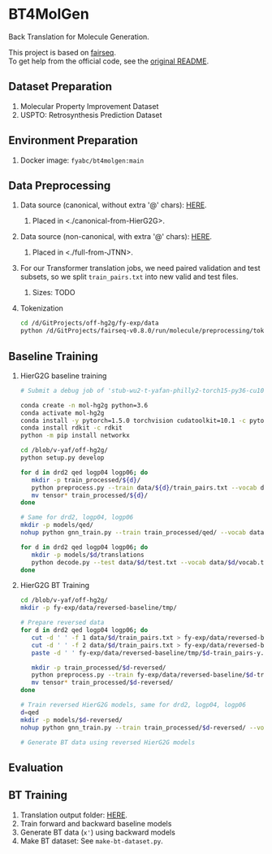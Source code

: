 # BT4MolGen

Back Translation for Molecule Generation.

This project is based on [fairseq](https://github.com/pytorch/fairseq).  
To get help from the official code, see the [original README](./README-original.md).

## Dataset Preparation

1. Molecular Property Improvement Dataset
2. USPTO: Retrosynthesis Prediction Dataset

## Environment Preparation

1. Docker image: `fyabc/bt4molgen:main`

## Data Preprocessing

1. Data source (canonical, without extra '@' chars): [HERE](https://github.com/wengong-jin/hgraph2graph/tree/master/data).
   1. Placed in <./canonical-from-HierG2G>.
2. Data source (non-canonical, with extra '@' chars): [HERE](https://github.com/wengong-jin/iclr19-graph2graph/tree/master/data).
   1. Placed in <./full-from-JTNN>.
3. For our Transformer translation jobs, we need paired validation and test subsets, so we split `train_pairs.txt` into new valid and test files.
   1. Sizes: TODO
4. Tokenization

    ```bash
    cd /d/GitProjects/off-hg2g/fy-exp/data
    python /d/GitProjects/fairseq-v0.8.0/run/molecule/preprocessing/tokenize_smiles.py -t re drd2/train.m1 drd2/train.re.m1 --std
    ```

## Baseline Training

1. HierG2G baseline training

   ```bash
   # Submit a debug job of 'stub-wu2-t-yafan-philly2-torch15-py36-cu101' (docker = 'pytorch1.5-py36-cuda10.1')

   conda create -n mol-hg2g python=3.6
   conda activate mol-hg2g
   conda install -y pytorch=1.5.0 torchvision cudatoolkit=10.1 -c pytorch
   conda install rdkit -c rdkit
   python -m pip install networkx

   cd /blob/v-yaf/off-hg2g/
   python setup.py develop

   for d in drd2 qed logp04 logp06; do
      mkdir -p train_processed/${d}/
      python preprocess.py --train data/${d}/train_pairs.txt --vocab data/${d}/vocab.txt --ncpu 16 < data/${d}/train_pairs.txt
      mv tensor* train_processed/${d}/
   done

   # Same for drd2, logp04, logp06
   mkdir -p models/qed/
   nohup python gnn_train.py --train train_processed/qed/ --vocab data/qed/vocab.txt --save_dir models/qed/ > models/qed/train-log.txt 2>&1 &

   for d in drd2 qed logp04 logp06; do
      mkdir -p models/$d/translations
      python decode.py --test data/$d/test.txt --vocab data/$d/vocab.txt --model models/$d/model.5 --num_decode 20 > models/$d/translations/translation-$d-pt5-20.txt
   done
   ```

2. HierG2G BT Training

   ```bash
   cd /blob/v-yaf/off-hg2g/
   mkdir -p fy-exp/data/reversed-baseline/tmp/

   # Prepare reversed data
   for d in drd2 qed logp04 logp06; do
      cut -d ' ' -f 1 data/$d/train_pairs.txt > fy-exp/data/reversed-baseline/tmp/$d-train_pairs-x.txt
      cut -d ' ' -f 2 data/$d/train_pairs.txt > fy-exp/data/reversed-baseline/tmp/$d-train_pairs-y.txt
      paste -d ' ' fy-exp/data/reversed-baseline/tmp/$d-train_pairs-y.txt fy-exp/data/reversed-baseline/tmp/$d-train_pairs-x.txt > fy-exp/data/reversed-baseline/$d-train_pairs.txt

      mkdir -p train_processed/$d-reversed/
      python preprocess.py --train fy-exp/data/reversed-baseline/$d-train_pairs.txt --vocab data/${d}/vocab.txt --ncpu 16 < fy-exp/data/reversed-baseline/$d-train_pairs.txt
      mv tensor* train_processed/$d-reversed/
   done

   # Train reversed HierG2G models, same for drd2, logp04, logp06
   d=qed
   mkdir -p models/$d-reversed/
   nohup python gnn_train.py --train train_processed/$d-reversed/ --vocab data/$d/vocab.txt --save_dir models/$d-reversed/ > models/$d-reversed/train-log.txt 2>&1 &

   # Generate BT data using reversed HierG2G models
   ```

## Evaluation

## BT Training

1. Translation output folder: [HERE](\\msralab\ProjectData\LA\t-yafan\Molecule\log\std-translations\back-translation-data).
2. Train forward and backward baseline models
3. Generate BT data (`x'`) using backward models
4. Make BT dataset: See `make-bt-dataset.py`.
